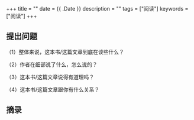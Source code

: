 +++
title = ""
date = {{ .Date }}
description = ""
tags = ["阅读"]
keywords = ["阅读"]
+++

## 提出问题

（1）整体来说，这本书/这篇文章到底在谈些什么？



（2）作者在细部说了什么，怎么说的？



（3）这本书/这篇文章说得有道理吗？



（4）这本书/这篇文章跟你有什么关系？



## 摘录
